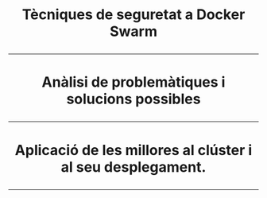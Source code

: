 # <p align="center">  Tècniques de seguretat a Docker Swarm  </p>
------------

# <p align="center">  Anàlisi de problemàtiques i solucions possibles  </p>
------------

# <p align="center"> Aplicació de les millores al clúster i al seu desplegament.   </p>
------------

